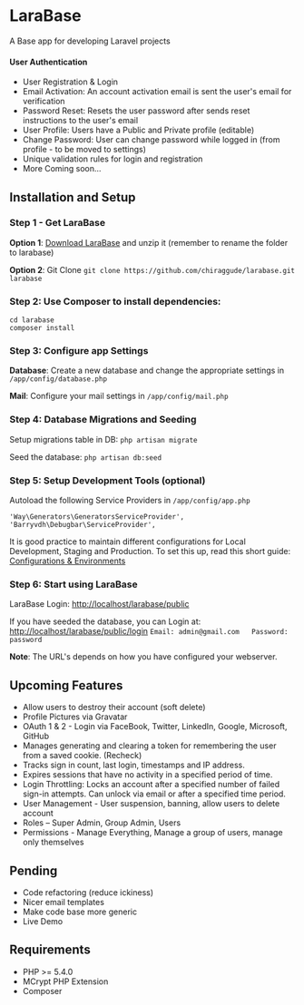 LaraBase
========

A Base app for developing Laravel projects

#### User Authentication
* User Registration & Login 
* Email Activation: An account activation email is sent the user's email for verification
* Password Reset: Resets the user password after sends reset instructions to the user's email
* User Profile: Users have a Public and Private profile (editable)
* Change Password: User can change password while logged in (from profile - to be moved to settings)
* Unique validation rules for login and registration
* More Coming soon...

## Installation and Setup

### Step 1 - Get LaraBase
**Option 1**: [Download LaraBase](https://github.com/chiraggude/larabase/archive/master.zip) and unzip it (remember to rename the folder to larabase)

**Option 2**: Git Clone `git clone https://github.com/chiraggude/larabase.git larabase`

### Step 2: Use Composer to install dependencies: 
```
cd larabase
composer install
```
### Step 3: Configure app Settings
**Database**: Create a new database and change the appropriate settings in `/app/config/database.php`

**Mail**: Configure your mail settings in `/app/config/mail.php`

### Step 4: Database Migrations and Seeding
Setup migrations table in DB: `php artisan migrate`

Seed the database: `php artisan db:seed`

### Step 5: Setup Development Tools (optional)
Autoload the following Service Providers in `/app/config/app.php`
```
'Way\Generators\GeneratorsServiceProvider',
'Barryvdh\Debugbar\ServiceProvider',
```
It is good practice to maintain different configurations for Local Development, Staging and Production. To set this up, read this short guide: [Configurations & Environments](https://github.com/chiraggude/larabase/wiki/Development-Environments-and-Configuration-in-Laravel)

### Step 6: Start using LaraBase
LaraBase Login: [http://localhost/larabase/public](http://localhost/larabase/public)

If you have seeded the database, you can Login at: [http://localhost/larabase/public/login](http://localhost/larabase/public/login)
`Email: admin@gmail.com   Password: password`

**Note**: The URL's depends on how you have configured your webserver.

## Upcoming Features
* Allow users to destroy their account (soft delete)
* Profile Pictures via Gravatar
* OAuth 1 & 2 - Login via FaceBook, Twitter, LinkedIn, Google, Microsoft, GitHub
* Manages generating and clearing a token for remembering the user from a saved cookie. (Recheck)
* Tracks sign in count, last login,  timestamps and IP address.
* Expires sessions that have no activity in a specified period of time.
* Login Throttling: Locks an account after a specified number of failed sign-in attempts. Can unlock via email or after a specified time period.
* User Management - User suspension, banning, allow users to delete account
* Roles – Super Admin, Group Admin, Users
* Permissions - Manage Everything, Manage a group of users, manage only themselves

## Pending
* Code refactoring (reduce ickiness)
* Nicer email templates
* Make code base more generic 
* Live Demo 

## Requirements
* PHP >= 5.4.0
* MCrypt PHP Extension
* Composer
